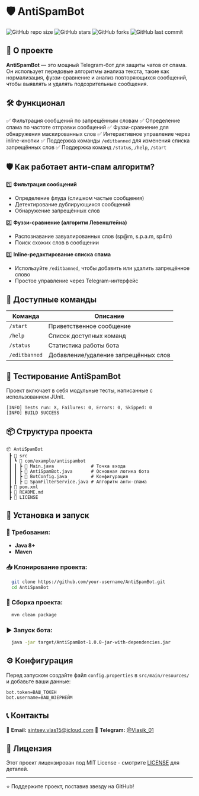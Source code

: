 # 🛡️ AntiSpamBot

![GitHub repo size](https://img.shields.io/github/repo-size/Vlasik2010/AntiSpam_bot?color=blue&style=for-the-badge)
![GitHub stars](https://img.shields.io/github/stars/Vlasik2010/AntiSpam_bot?style=for-the-badge)
![GitHub forks](https://img.shields.io/github/forks/Vlasik2010/AntiSpam_bot?style=for-the-badge)
![GitHub last commit](https://img.shields.io/github/last-commit/Vlasik2010/AntiSpam_bot?style=for-the-badge)

## 🚀 О проекте
**AntiSpamBot** — это мощный Telegram-бот для защиты чатов от спама. Он использует передовые алгоритмы анализа текста, такие как нормализация, фуззи-сравнение и анализ повторяющихся сообщений, чтобы выявлять и удалять подозрительные сообщения.

## 🛠️ Функционал
✅ Фильтрация сообщений по запрещённым словам
✅ Определение спама по частоте отправки сообщений
✅ Фуззи-сравнение для обнаружения маскированных слов
✅ Интерактивное управление через inline-кнопки
✅ Поддержка команды `/editbanned` для изменения списка запрещённых слов
✅ Поддержка команд `/status`, `/help`, `/start`

## 🛡 Как работает анти-спам алгоритм?

1️⃣ **Фильтрация сообщений**
   - Определение флуда (слишком частые сообщения)
   - Детектирование дублирующихся сообщений
   - Обнаружение запрещённых слов

2️⃣ **Фуззи-сравнение (алгоритм Левенштейна)**
   - Распознавание завуалированных слов (sp@m, s.p.a.m, sp4m)
   - Поиск схожих слов в сообщении

3️⃣ **Inline-редактирование списка спама**
   - Используйте `/editbanned`, чтобы добавить или удалить запрещённое слово
   - Простое управление через Telegram-интерфейс

## 📌 Доступные команды

| Команда      | Описание                               |
|-------------|--------------------------------------|
| `/start`    | Приветственное сообщение             |
| `/help`     | Список доступных команд              |
| `/status`   | Статистика работы бота               |
| `/editbanned` | Добавление/удаление запрещённых слов |

## 🧪 Тестирование AntiSpamBot

Проект включает в себя модульные тесты, написанные с использованием JUnit.

```
[INFO] Tests run: X, Failures: 0, Errors: 0, Skipped: 0
[INFO] BUILD SUCCESS
```

## 📦 Структура проекта
```
📦 AntiSpamBot
 ┣ 📂 src
 ┃ ┗ 📂 com/example/antispambot
 ┃ ┃ ┣ 📜 Main.java              # Точка входа
 ┃ ┃ ┣ 📜 AntiSpamBot.java       # Основная логика бота
 ┃ ┃ ┣ 📜 BotConfig.java         # Конфигурация
 ┃ ┃ ┣ 📜 SpamFilterService.java # Алгоритм анти-спама
 ┣ 📜 pom.xml
 ┣ 📜 README.md
 ┣ 📜 LICENSE
```

## 🔧 Установка и запуск
### 📌 Требования:
- **Java 8+**
- **Maven**

### 📥 Клонирование проекта:
```bash
  git clone https://github.com/your-username/AntiSpamBot.git
  cd AntiSpamBot
```

### 🔧 Сборка проекта:
```bash
  mvn clean package
```

### ▶ Запуск бота:
```bash
  java -jar target/AntiSpamBot-1.0.0-jar-with-dependencies.jar
```

## ⚙️ Конфигурация
Перед запуском создайте файл `config.properties` в `src/main/resources/` и добавьте ваши данные:
```properties
bot.token=ВАШ_ТОКЕН
bot.username=ВАШ_ЮЗЕРНЕЙМ
```

## 📞 Контакты

📧 **Email:** [sintsev.vlas15@icloud.com](mailto\:sintsev.vlas15@icloud.com) 💬 **Telegram:** [@Vlasik_01](https://t.me/Vlasik_01)


## 📜 Лицензия
Этот проект лицензирован под MIT License - смотрите [LICENSE](LICENSE) для деталей.

---
⭐️ Поддержите проект, поставив звезду на GitHub!

